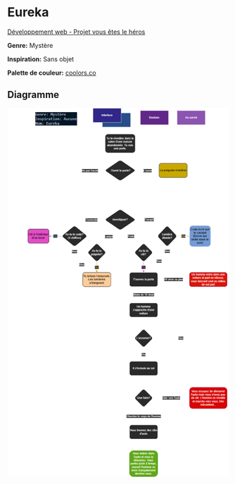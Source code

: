 # Eureka

[Développement web - Projet vous êtes le héros](https://smnarnold.com/projets/vous-etes-le-heros)

**Genre:** Mystère

**Inspiration:** Sans objet

**Palette de couleur:** [coolors.co](https://coolors.co/274e88-302788-612788-8b54b0-dedede)

## Diagramme
![schema](assets/images/schema1.png)

